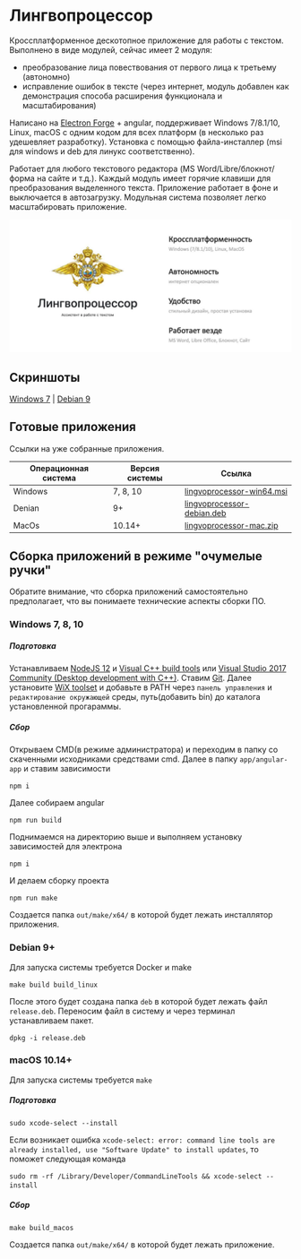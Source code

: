 # Лингвопроцессор

Кроссплатформенное дескотопное приложение для работы с текстом. Выполнено в виде модулей, сейчас имеет 2 модуля:
- преобразование лица повествования от первого лица к третьему (автономно)
- исправление ошибок в тексте (через интернет, модуль добавлен как демонстрация способа расширения функционала и масштабирования)

Написано на [Electron Forge](https://www.electronforge.io/) + angular,  поддерживает Windows 7/8.1/10, Linux, macOS с одним кодом для всех платформ (в несколько раз удешевляет разработку). Установка с помощью файла-инсталлер (msi для windows и deb для линукс соответственно). 

Работает для любого текстового редактора (MS Word/Libre/блокнот/форма на сайте и т.д.). Каждый модуль имеет горячие клавиши для преобразования выделенного текста. Приложение работает в фоне и выключается в автозагрузку. Модульная система позволяет легко масштабировать приложение.

![Lingvo Processor](img/main.jpg) 

## Скриншоты
[Windows 7](img/windows7.jpg) | [Debian 9](img/debian.jpg)
  
## Готовые приложения
Ссылки на уже собранные приложения. 

| Операционная система | Версия системы |  Ссылка |
| ------ | ------ | ------ |
| Windows | 7, 8, 10 | [lingvoprocessor-win64.msi](https://cdn.dataswarm.ru/lingvoprocessor-win64.msi) |
| Denian | 9+ | [lingvoprocessor-debian.deb](https://cdn.dataswarm.ru/lingvoprocessor-debian.deb) |
| MacOs | 10.14+ | [lingvoprocessor-mac.zip](https://cdn.dataswarm.ru/lingvoprocessor-mac.zip) |

## Сборка приложений в режимe "очумелые ручки"
Обратите внимание, что сборка приложений самостоятельно предполагает, что вы понимаете технические аспекты сборки ПО.
### Windows 7, 8, 10
##### Подготовка 
Устанавливаем [NodeJS 12](https://nodejs.org/en/download/releases/) и 
[Visual C++ build tools](https://visualstudio.microsoft.com/ru/thank-you-downloading-visual-studio/?sku=BuildTools) или [Visual Studio 2017 Community (Desktop development with C++)](https://visualstudio.microsoft.com/pl/thank-you-downloading-visual-studio/?sku=Community).
Ставим [Git](https://git-scm.com/download/win).
Далее установите [WiX toolset](https://wixtoolset.org/releases/) и добавьте в PATH через `панель управления` и `редактирование окружающей` среды, путь(добавить bin) до каталога установленной прогараммы.
##### Сбор
Открываем CMD(в режиме администратора) и переходим в папку со скаченными исходниками средствами cmd. Далее в папку `app/angular-app` и ставим зависимости
```shell script
npm i
```
Далее собираем angular
```shell script
npm run build 
```  
Поднимаемся на директорию выше и выполняем установку зависимостей для электрона
```shell script
npm i
```
И делаем сборку проекта
```shell script
npm run make
```
Создается папка `out/make/x64/` в которой будет лежать инсталлятор приложения.

### Debian 9+
Для запуска системы требуется Docker и make
```shell script
make build build_linux
``` 
После этого будет создана папка `deb` в которой будет лежать файл `release.deb`. 
Переносим файл в систему и через терминал устанавливаем пакет.
```shell script
dpkg -i release.deb
```

### macOS 10.14+
Для запуска системы требуется `make`
##### Подготовка 
```shell script
sudo xcode-select --install
```
Если возникает ошибка `xcode-select: error: command line tools are already installed, use "Software Update" to install updates`, то поможет следующая команда
```shell script
sudo rm -rf /Library/Developer/CommandLineTools && xcode-select --install
```
##### Сбор
```shell script
make build_macos
```
Создается папка `out/make/x64/` в которой будет лежать приложение.